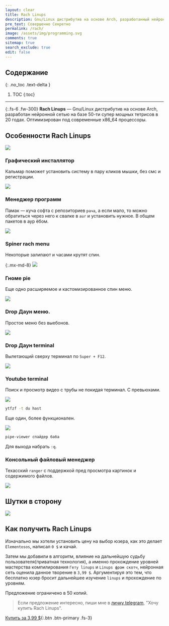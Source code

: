 ```yaml
---
layout: clear
title: Rach Linups
description: Gnu/Linux дистрибутив на основе Arch, разработанный нейросетью
pre_text: Совершенно Секретно
permalink: /rach/
image: /assets/img/programming.svg
comments: true
sitemap: true
search_exclude: true
edit: false
---
```


## Содержание
{: .no_toc .text-delta }

1. TOC
{:toc}

---

{:.fs-6 .fw-300}
**Rach Linups** — Gnu/Linux дистрибутив на основе Arch, разработан нейронной сетью на базе 50-ти супер мощных тетрисов в 20 годах. Оптимизирован под современные x86_64 процессоры.

## Особенности Rach Linups

![](/assets/img/rach/linups.png)

### Графический инсталлятор

Кальмар поможет установить систему в пару кликов мышки, без смс и регистрации.

![](/assets/img/rach/calamares.png)

### Менеджер программ

Памак — куча софта с репозиториев `рача`, а если мало, то можно обратиться через него к свалке в `aur` и установить нужное. В общем пакетов в аур ёбом.

![](/assets/img/rach/pamac.png)

### Spiner rach menu

Некоторые залипают и часами крутят спин.

{:.mx-md-8}
![](/assets/img/rach/spin.png)

### Гноме pie

Еще одно расширяемое и кастомизированное спин меню.

![](/assets/img/rach/pie.png)

### Drop Даун меню.

Простое меню без выебонов.

![](/assets/img/rach/jgmenu.png)

### Drop Даун terminal

Вылетающий сверху терминал по `Super + F12`.

![](/assets/img/rach/drop-term.png)

### Youtube terminal

Поиск и просмотр видео с трубы не покидая терминал. С превьюхами.

![](/assets/img/rach/ytfzf.png)

```bash
ytfzf -t du hast
```

Еще один, более функционален.

![](/assets/img/rach/yt.png)

```bash
pipe-viewer спайдер баба
```

Для выхода набрать `:q`.

### Консольный файловый менеджер

Техасский `ranger` с поддержкой пред просмотра картинок и содержимого файлов.

![](/assets/img/rach/ranger.png)

## Шутки в сторону

![](/assets/img/rach/lol.gif)

<!-- ### Установка



### Утилиты

Name | Описание
--- | ---

### Конфигурационные файлы

Путь | Описание
--- | --- -->

## Как получить Rach Linups

Изначально мы хотели установить цену на выбор юзера, как это делает `Elementosos`, написал `0 $` и качай.

Затем мы добавили в алгоритм, влияние на дальнейшую судьбу пользователя(приватная технология), а именно прохождение уровней мастерства компилирования `Гету linups` и `Linups фром скотч`, нейронная сеть оценила данное творение в `3,99 $`. Аргументируя это тем, что бесплатно юзер бросит дальнейшее изучение `linups` и прохождение по уровням.

Предложение ограничено в 50 копий.

> Если предложение интересно, пиши мне в [личку telegram](https://telegram.me/cretm), "Хочу купить Rach Linups".

[Купить за 3,99 $](https://telegram.me/cretm){:.btn .btn-primary .fs-3}

<!-- > После оплаты вы получите ссылку на `email` для дальнейшего скачивания образа **Rach Linups**. -->
